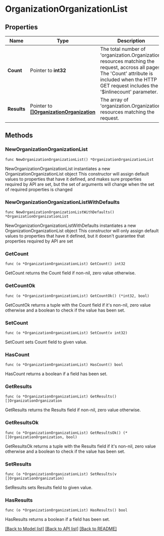 # OrganizationOrganizationList

## Properties

Name | Type | Description | Notes
------------ | ------------- | ------------- | -------------
**Count** | Pointer to **int32** | The total number of &#39;organization.Organization&#39; resources matching the request, accross all pages. The &#39;Count&#39; attribute is included when the HTTP GET request includes the &#39;$inlinecount&#39; parameter. | [optional] 
**Results** | Pointer to [**[]OrganizationOrganization**](organization.Organization.md) | The array of &#39;organization.Organization&#39; resources matching the request. | [optional] 

## Methods

### NewOrganizationOrganizationList

`func NewOrganizationOrganizationList() *OrganizationOrganizationList`

NewOrganizationOrganizationList instantiates a new OrganizationOrganizationList object
This constructor will assign default values to properties that have it defined,
and makes sure properties required by API are set, but the set of arguments
will change when the set of required properties is changed

### NewOrganizationOrganizationListWithDefaults

`func NewOrganizationOrganizationListWithDefaults() *OrganizationOrganizationList`

NewOrganizationOrganizationListWithDefaults instantiates a new OrganizationOrganizationList object
This constructor will only assign default values to properties that have it defined,
but it doesn't guarantee that properties required by API are set

### GetCount

`func (o *OrganizationOrganizationList) GetCount() int32`

GetCount returns the Count field if non-nil, zero value otherwise.

### GetCountOk

`func (o *OrganizationOrganizationList) GetCountOk() (*int32, bool)`

GetCountOk returns a tuple with the Count field if it's non-nil, zero value otherwise
and a boolean to check if the value has been set.

### SetCount

`func (o *OrganizationOrganizationList) SetCount(v int32)`

SetCount sets Count field to given value.

### HasCount

`func (o *OrganizationOrganizationList) HasCount() bool`

HasCount returns a boolean if a field has been set.

### GetResults

`func (o *OrganizationOrganizationList) GetResults() []OrganizationOrganization`

GetResults returns the Results field if non-nil, zero value otherwise.

### GetResultsOk

`func (o *OrganizationOrganizationList) GetResultsOk() (*[]OrganizationOrganization, bool)`

GetResultsOk returns a tuple with the Results field if it's non-nil, zero value otherwise
and a boolean to check if the value has been set.

### SetResults

`func (o *OrganizationOrganizationList) SetResults(v []OrganizationOrganization)`

SetResults sets Results field to given value.

### HasResults

`func (o *OrganizationOrganizationList) HasResults() bool`

HasResults returns a boolean if a field has been set.


[[Back to Model list]](../README.md#documentation-for-models) [[Back to API list]](../README.md#documentation-for-api-endpoints) [[Back to README]](../README.md)


